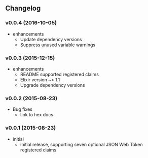 ## Changelog

### v0.0.4 (2016-10-05)

* enhancements
  * Update dependency versions
  * Suppress unused variable warnings

### v0.0.3 (2015-12-15)

* enhancements
  * README supported registered claims
  * Elixir version ~> 1.1
  * Upgrade dependency versions

### v0.0.2 (2015-08-23)

* Bug fixes
  * link to hex docs

### v0.0.1 (2015-08-23)

* initial
  * initial release, supporting seven optional JSON Web Token registered claims
